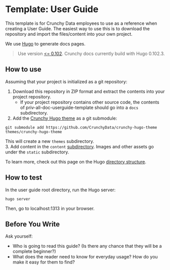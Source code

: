 # Template: User Guide  

This template is for Crunchy Data employees to use as a reference when creating a User Guide. The easiest way to use this is to download the repository and import the files/content into your own project.

We use [Hugo](https://gohugo.io/getting-started/installing/) to generate docs pages.

> Use version [<= 0.102](https://github.com/gohugoio/hugo/releases). Crunchy docs currently build with Hugo 0.102.3.

## How to use

Assuming that your project is initialized as a git repository:

1. Download this repository in ZIP format and extract the contents into your project repository.
    - If your project repository contains other source code, the contents of priv-all-doc-userguide-template should go into a `docs` subdirectory.
2. Add the [Crunchy Hugo theme](https://github.com/CrunchyData/crunchy-hugo-theme) as a git submodule:

```
git submodule add https://github.com/CrunchyData/crunchy-hugo-theme themes/crunchy-hugo-theme
```
This will create a new `themes` subdirectory.  
3. Add content in the `content` [subdirectory](./content/). Images and other assets go under the `static` subdirectory.

To learn more, check out this page on the Hugo [directory structure](https://gohugo.io/getting-started/directory-structure/).

## How to test

In the user guide root directory, run the Hugo server:

```
hugo server
```
Then, go to localhost:1313 in your browser.

## Before You Write

Ask yourself:

- Who is going to read this guide? (Is there any chance that they will be a complete beginner?)
- What does the reader need to know for everyday usage? How do you make it easy for them to find?
